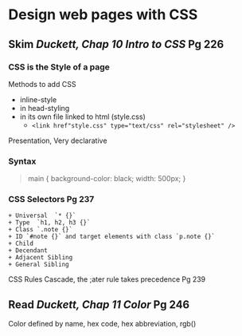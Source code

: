 # Design web pages with CSS

## Skim *Duckett, Chap 10 Intro to CSS* Pg 226

### CSS is the Style of a page
Methods to add CSS
 + inline-style
 + in head-styling
 + in its own file linked to html (style.css)
    + `<link href"style.css" type="text/css" rel="stylesheet" />`

Presentation, Very declarative 
### Syntax 
> main {
>	background-color: black;
>	width: 500px;
>	}

### CSS Selectors Pg 237
    + Universal  `* {}`
    + Type  `h1, h2, h3 {}`
    + Class `.note {}`
    + ID `#note {}` and target elements with class `p.note {}`
    + Child
    + Decendant
    + Adjacent Sibling
    + General Sibling

CSS Rules Cascade, the ;ater rule takes precedence Pg 239

## Read *Duckett, Chap 11 Color* Pg 246

Color defined by name, hex code, hex abbreviation, rgb() 
